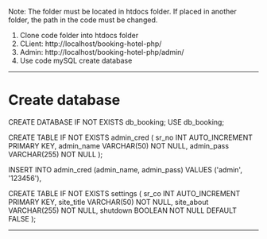 
Note: The folder must be located in htdocs folder. If placed in another folder, the path in the code must be changed.
1. Clone code folder into htdocs folder
2. CLient: http://localhost/booking-hotel-php/
3. Admin: http://localhost/booking-hotel-php/admin/
4. Use code mySQL create database

***********************************************************************
# Create database

CREATE DATABASE IF NOT EXISTS db_booking;
USE db_booking;

CREATE TABLE IF NOT EXISTS admin_cred (
    sr_no INT AUTO_INCREMENT PRIMARY KEY,
    admin_name VARCHAR(50) NOT NULL,
    admin_pass VARCHAR(255) NOT NULL
);

INSERT INTO admin_cred (admin_name, admin_pass) VALUES
('admin', '123456'),

CREATE TABLE IF NOT EXISTS settings (
    sr_co INT AUTO_INCREMENT PRIMARY KEY,
    site_title VARCHAR(50) NOT NULL,
    site_about VARCHAR(255) NOT NULL,
    shutdown BOOLEAN NOT NULL DEFAULT FALSE
);

***********************************************************************
